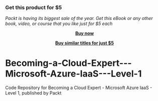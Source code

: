 
### Get this product for $5

<i>Packt is having its biggest sale of the year. Get this eBook or any other book, video, or course that you like just for $5 each</i>


<b><p align='center'>[Buy now](https://packt.link/9781839217555)</p></b>


<b><p align='center'>[Buy similar titles for just $5](https://subscription.packtpub.com/search)</p></b>


# Becoming-a-Cloud-Expert---Microsoft-Azure-IaaS---Level-1
Code Repository for Becoming a Cloud Expert - Microsoft Azure IaaS - Level 1, published by Packt
